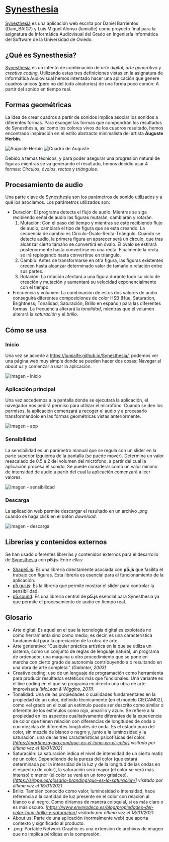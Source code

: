 # [Synesthesia](https://lumialfe.github.io/Synesthesia/)

[Synesthesia](https://lumialfe.github.io/Synesthesia/) es una aplicación web escrita por Daniel Barrientos (Dani_BAIG7) y Luis Miguel Alonso (lumialfe) como proyecto final para la asignatura de Informática Audiovisual del
Grado en Ingeniería Informática del Software de la Universidad de Oviedo.

## ¿Qué es Synesthesia?

[Synesthesia](https://lumialfe.github.io/Synesthesia/) es un intento de combinación de _arte digital_, _arte generativo_ y _creative coding_. Utilizando estas tres definiciones vistas en la asignatura de Informática Audiovisual hemos intentado
hacer una aplicación que genere cuadros únicos (pero no del todo aleatorios) de una forma poco común: A partir del sonido en tiempo real.

## Formas geométricas

La idea de crear cuadros a partir de sonidos implica asociar los sonidos a diferentes formas. Para escoger las formas que compondrán los resultados de Synesthesia, así como los colores vivos de los cuadros resultado, hemos encontrado inspiración en el estilo abstracto minimalista del artista **Auguste Herbin**.

![Auguste Herbin](http://2.bp.blogspot.com/_qvBEJ4oypDM/S3fc5V1je6I/AAAAAAAAA24/MRtBP01suME/s400/auguste-herbin-en-1959.jpg) 
![Cuadro de Auguste](https://image.over-blog.com/56W5cu-ezpt9RVEbdNcrvM8tUS8=/fit-in/1020x765/filters:no_upscale()/image%2F1273690%2F20150129%2Fob_a81d4d_herbin-parfumii-1954-galerie-lahumier.jpg)

Debido a temas técnicos, y para poder asegurar una progresión natural de figuras
mientras se va generando el resultado, hemos decidio usar 4 formas: *Círculos*, *óvalos*, *rectas* y *triángulos*.

## Procesamiento de audio

Una parte clave de [Synesthesia](https://lumialfe.github.io/Synesthesia/) son los parámetros de sonido utilizados y a qué los asociamos. Los parámetros utilizados son:
* Duración: El programa detecta el flujo de audio. Mientras se siga recibiendo señal de audio las figuras mutarán, cambiarán y rotarán.
  1. Mutación: Con el paso del tiempo y mientras se esté recibiendo flujo de audio, cambiará el tipo de figura que se está creando. La secuencia de cambio es Círculo-Óvalo-Recta-Triángulo.
  Cuando se detecte audio, la primera figura en aparecer será un círculo, que tras alcanzar cierto tamaño se convertirá en óvalo. El óvalo se estirará posteriormente hasta convertirse en
  una recta. Finalmente la recta se irá replegando hasta convertirse en triángulo.
  2. Cambio: Antes de transformarse en otra figura, las figuras existentes crecen hasta alcanzar determinado valor de tamaño o relación entre sus partes.
  3. Rotación: La rotación afectará a una figura durante todo su ciclo de creación y mutación y aumentará su velocidad exponencialmente con el tiempo.
* Frecuencia y volumen: La combinación de estos dos valores de audio conseguirá diferentes composiciones de color HSB (Hue, Saturation, Brightness; Tonalidad, Saturación, Brillo en español)
para las diferentes formas. La frecuencia alterará la _tonalidad_, mientras que el volumen alterará la _saturación_ y el _brillo_.

## Cómo se usa

### Inicio
Una vez se accede a https://lumialfe.github.io/Synesthesia/, podemos ver una página web muy simple donde se pueden hacer dos cosas: Navegar al _about us_ y comenzar a usar la aplicación.

![imagen - inicio](https://user-images.githubusercontent.com/60442791/149931425-52cf9687-1129-4ea9-a72e-f377dcc64281.png)

### Aplicación principal

Una vez accedemos a la pantalla donde se ejecutará la aplicación, el navegador nos pedirá permiso para utilizar el micrófono. Cuando se den los permisos, la aplicación comenzará
a recoger el audio y a procesarlo transformándolo en las formas geométricas vistas anteriormente.

![imagen - app](https://user-images.githubusercontent.com/60442791/149931651-4ce2e819-aad6-4227-9e71-318f3fe67307.png)


### Sensibilidad

La sensibilidad es un parámetro manual que se regula con un slider en la parte superior izquierda de la pantalla (se puede mover). Determina un valor reescalado de 0.5 a 2 del volumen del micrófono, a partir del cual la aplicación procesa el sonido. Se puede considerar como un valor mínimo de intensidad de audio a partir del cual la aplicación comenzará a leer valores.

![imagen - sensibilidad](https://user-images.githubusercontent.com/60442791/149932454-f0876066-3a6e-4f7e-a7a4-63069aab4ca0.png)

### Descarga

La aplicación web permite descargar el resultado en un archivo _.png_ cuando se haga click en el botón _download_.

![imagen - descarga](https://user-images.githubusercontent.com/60442791/149932723-d81da4ba-71a3-497d-82ee-abacf9301e04.png)


## Librerías y contenidos externos

Se han usado diferentes librerías y contenidos externos para el desarrollo de [Synesthesia](https://lumialfe.github.io/Synesthesia/) con **p5.js**. Entre ellas:
* [Shape5.js](https://github.com/pfe1223/Shape5js): Es una librería directamente asociada con **p5.js** que facilita el trabajo con figuras. Esta librería es esencial para el funcionamiento de la aplicación.
* [p5.gui.js](https://github.com/bitcraftlab/p5.gui): Es la librería que permite mostrar el slider para controlar la sensibilidad.
* [p5.sound](https://p5js.org/reference/#/libraries/p5.sound): Es una librería central de **p5.js** esencial para Synesthesia ya que permite el procesamiento de audio en tiempo real.

## Glosario

- Arte digital: Es aquel en el que la tecnología digital es explotada no como herramienta sino como medio; es decir, es una 
característica fundamental para la apreciación de la obra de arte.
- Arte generativo: "Cualquier práctica artística en la que se utiliza un sistema, como un conjunto de reglas de lenguaje natural, 
un programa de ordenador, una máquina u otro procedimiento que se pone en marcha con cierto grado de autonomía contribuyendo a o resultando en una obra de arte completa."
_(Galanter, 2003)_
- Creative coding: uso de un lenguaje de programación como herramienta para producir resultados estéticos más que funcionales. Una variante es el live coding en el que se 
programa en directo una obra de arte improvisada _(McLean & Wiggins, 2011)_.
- Tonalidad: Una de las propiedades o cualidades fundamentales en la propiedad de un color, definido técnicamente (en el modelo CIECAM02), como «el grado en el cual un estímulo puede ser descrito como similar o diferente de los estímulos como rojo, amarillo y azul». Se refiere a la propiedad en los aspectos cualitativamente diferentes de la experiencia de color que tienen relación con diferencias de longitudes de onda o con mezclas de diferentes longitudes de onda. Es el estado puro del color, sin mezcla de blanco o negro y, junto a la luminosidad y la saturación, una de las tres características psicofísicas del color. _[https://martinezayala.com/que-es-el-tono-en-el-color] visitado por última vez el 18/01/2021_
- Saturación: La saturación indica el nivel de intensidad de un cierto matiz de un color. Dependiendo de la pureza del color (que estará determinada por la intensidad de la luz y de la longitud de las ondas en el espectro de color), la saturación será mayor (el color se verá más intenso) o menor (el color se verá en un tono grisáceo). _[https://sirope.es/glosario-branding/que-es-la-saturacion/] visitado por última vez el 18/01/2021_
- Brillo: También conocido como valor, luminosidad o intensidad, hace referencia a la cantidad de luz presente en el color con relación al blanco o al negro. Como diríamos de manera coloquial, si es más claro o es más oscuro. _[https://www.enverodeco.es/blog/propiedades-del-color-tono-brillo-y-saturacion] visitado por última vez el 18/01/2021_
- About us: Parte de una aplicación (normalmente web) que aporta contexto y significado al producto.
- .png: Portable Network Graphic es una extensión de archivos de imagen que no implica pérdidas en la compresión.
